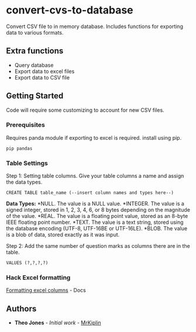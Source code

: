 # convert-cvs-to-database
Convert CSV file to in memory database. Includes functions for exporting data to various formats.

## Extra functions
* Query database
* Export data to excel files
* Export data to CSV file

## Getting Started
Code will require some customizing to account for new CSV files.

### Prerequisites
Requires panda module if exporting to excel is required. install using pip.

```
pip pandas
``` 

### Table Settings
Step 1: Setting table columns. Give your table columns a name and assign the data types.

```
CREATE TABLE table_name (--insert column names and types here--)
```

**Data Types:**
*NULL. The value is a NULL value.
*INTEGER. The value is a signed integer, stored in 1, 2, 3, 4, 6, or 8 bytes depending on the magnitude of the value.
*REAL. The value is a floating point value, stored as an 8-byte IEEE floating point number.
*TEXT. The value is a text string, stored using the database encoding (UTF-8, UTF-16BE or UTF-16LE).
*BLOB. The value is a blob of data, stored exactly as it was input.

Step 2: Add the same number of question marks as columns there are in the table.

```
VALUES (?,?,?,?)
```

### Hack Excel formatting
[Formatting excel columns](https://xlsxwriter.readthedocs.io/example_pandas_column_formats.html) - Docs

## Authors

* **Theo Jones** - *Initial work* - [MrKiplin](https://github.com/MrKiplin)